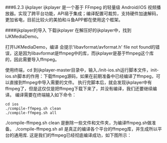 ###6.2.3 ijkplayer
ijkplayer 是一个基于 FFmpeg 的轻量级 Android/iOS 视频播放器。实现了跨平台功能，API易于集成；编译配置可裁剪，支持硬件加速解码，更加省电，目前比较火的美拍和斗鱼APP都在使用这个框架。

####ijkplayer的导入
下载ijkplayer 
在解压好的ijkplayer中，找到IJKMediaDemo。




打开IJKMediaDemo，编译
会提示'libavformat/avformat.h' file not found的错误，这是因为libavformat是ffmpeg中的库，而ijkplayer是基于ffmpeg这个库的，因此需要导入ffmpeg。

使用终端，cd 到ijkplayer-master目录中，输入./init-ios.sh运行脚本文件，init-ios.sh脚本的作用：下载ffmpeg源码，如果在前期准备中已经编译了ffmpeg，可以直接到ffmpeg中导入需要的文件。
执行完脚本后，就会发现ijkplayer中有ffmpeg了，但是这仅仅是把ffmpeg下载下来了，并没有编译，我们还要继续编译。
编译需要在终端输入如下命令：

```
cd ios
./compile-ffmpeg.sh clean
./compile-ffmpeg.sh all
```
./compile-ffmpeg.sh clean 是删除一些文件和文件夹，为编译ffmpeg.sh做准备。
./compile-ffmpeg.sh all 是真正的编译各个平台的ffmpeg库，并生成所以平台的通用库.
这是我们的ffmpeg已经彻底编译成功，如下图所示：



